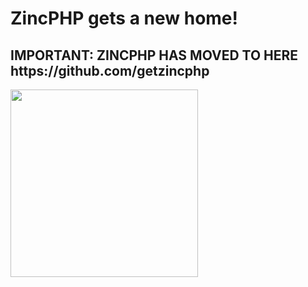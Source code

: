 <p align="center">
  
  <h1>ZincPHP gets a new home!</h1>
  <h2>IMPORTANT: ZINCPHP HAS MOVED TO HERE https://github.com/getzincphp </h2>

  <img width="300" height="300" src='https://i.imgur.com/cZfh98m.png'/>

</p>
